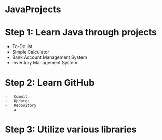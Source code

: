 # JavaProjects

# Step 1: Learn Java through projects
  -  To-Do list
  -  Simple Calculator
  -  Bank Account Management System
  -  Inventory Management System

# Step 2: Learn GitHub
    -   Commit
    -   Updates
    -   Repository
    -   a

# Step 3: Utilize various libraries
